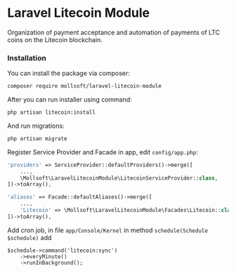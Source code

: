 # Laravel Litecoin Module

Organization of payment acceptance and automation of payments of LTC coins on the Litecoin blockchain.

### Installation

You can install the package via composer:
```bash
composer require mollsoft/laravel-litecoin-module
```

After you can run installer using command:
```bash
php artisan litecoin:install
```

And run migrations:
```bash
php artisan migrate
```

Register Service Provider and Facade in app, edit `config/app.php`:
```php
'providers' => ServiceProvider::defaultProviders()->merge([
    ...,
    \Mollsoft\LaravelLitecoinModule\LitecoinServiceProvider::class,
])->toArray(),

'aliases' => Facade::defaultAliases()->merge([
    ...,
    'Litecoin' => \Mollsoft\LaravelLitecoinModule\Facades\Litecoin::class,
])->toArray(),
```

Add cron job, in file `app/Console/Kernel` in method `schedule(Schedule $schedule)` add
```
$schedule->command('litecoin:sync')
    ->everyMinute()
    ->runInBackground();
```
